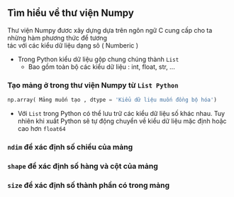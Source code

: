 ## Tìm hiểu về thư viện Numpy
Thư viện Numpy đươc xây dựng dựa trên ngôn ngữ C cung cấp cho ta nhừng hàm phương thức để tương   
tác với các kiểu dữ liệu dạng sô ( Numberic )
* Trong Python kiểu dữ liệu gộp chung chúng thành `List`
    * Bao gồm toàn bộ các kiểu dữ liệu : int, float, str, ... 
### Tạo mảng ở trong thư viện Numpy từ `List Python`
```Python
np.array( Mảng muốn tạo , dtype = 'Kiểu dữ liệu muốn đồng bộ hóa')
```
* Với `List` trong Python có thể lưu trữ các kiểu dữ liệu số khác nhau. Tuy nhiên khi xuất Python sẽ
  tự động chuyển về kiểu dữ liệu mặc định hoặc cao hơn `float64`
### `ndim` để xác định số chiều của mảng 
### `shape` để xác định số hàng và cột của mảng
### `size` để xác định số thành phần có trong mảng 
